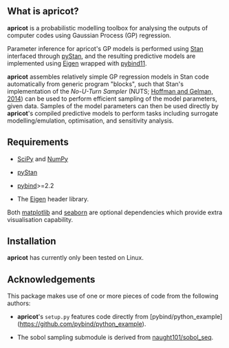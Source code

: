 ## What is apricot?

**apricot** is a probabilistic modelling toolbox for analysing the outputs of computer codes using Gaussian Process (GP) regression.

Parameter inference for apricot's GP models is performed using [Stan](https://mc-stan.org/) interfaced through [pyStan](https://github.com/stan-dev/pystan), and the resulting predictive models are implemented using [Eigen](http://eigen.tuxfamily.org/index.php?title=Main_Page) wrapped with [pybind11](https://github.com/pybind/pybind11).

**apricot** assembles relatively simple GP regression models in Stan code automatically from generic program "blocks", such that Stan's implementation of the *No-U-Turn Sampler* (NUTS; [Hoffman and Gelman, 2014](www.jmlr.org/papers/volume15/hoffman14a/hoffman14a.pdf)) can be used to perform efficient sampling of the model parameters, given data. Samples of the model parameters can then be used directly by **apricot**'s compiled predictive models to perform tasks including surrogate modelling/emulation, optimisation, and sensitivity analysis.

## Requirements
* [SciPy](https://github.com/scipy/scipy) and [NumPy](https://github.com/numpy/numpy)

* [pyStan](https://github.com/stan-dev/pystan)

* [pybind](https://github.com/pybind/pybind11)>=2.2

* The [Eigen](http://eigen.tuxfamily.org/index.php?title=Main_Page) header library.

Both [matplotlib](https://github.com/matplotlib/matplotlib) and [seaborn](https://github.com/mwaskom/seaborn) are optional dependencies which provide extra visualisation capability.


## Installation

**apricot** has currently only been tested on Linux.

## Acknowledgements

This package makes use of one or more pieces of code from the following authors:
 
* **apricot**'s `setup.py` features code directly from [pybind/python\_example] (https://github.com/pybind/python_example).

* The sobol sampling submodule is derived from [naught101/sobol\_seq](https://github.com/naught101/sobol_seq).
